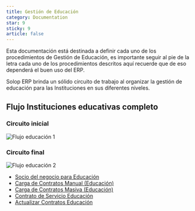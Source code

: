 ```yaml
---
title: Gestión de Educación
category: Documentation
star: 9
sticky: 9
article: false
---
```


Esta documentación está destinada a definir cada uno de los procedimientos de Gestión de Educación, es importante seguir al pie de la letra cada uno de los procedimientos descritos aquí recuerde que de eso dependerá el buen uso del ERP.

Solop ERP brinda un sólido circuito de trabajo al organizar la gestión de educación para las Instituciones en sus diferentes niveles.

## Flujo Instituciones educativas completo

### Circuito inicial

![Flujo educación 1](/assets/img/docs/education-management/edum-image1.png)

### Circuito final

![Flujo educación 2](/assets/img/docs/education-management/edum-image2.png)

- [Socio del negocio para Educación](business-partner-education)
- [Carga de Contratos Manual (Educación)](import-contracts-manual-education)
- [Carga de Contratos Masiva (Educación)](import-contracts-education)
- [Contrato de Servicio Educación](service-education-contract)
- [Actualizar Contratos Educación](update-education-contracts)